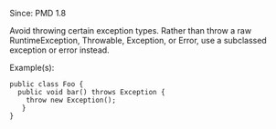 Since: PMD 1.8

Avoid throwing certain exception types. Rather than throw a raw RuntimeException, Throwable,
Exception, or Error, use a subclassed exception or error instead.

Example(s):
```
public class Foo {
  public void bar() throws Exception {
    throw new Exception();
   }
}
```
